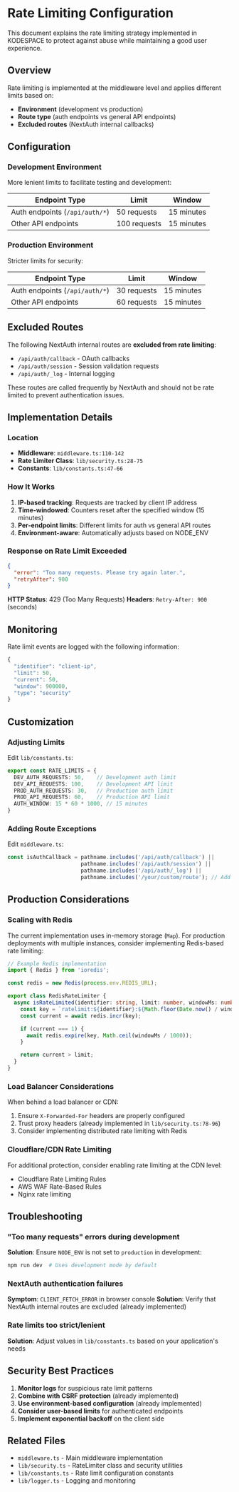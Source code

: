 # Rate Limiting Configuration

This document explains the rate limiting strategy implemented in KODESPACE to protect against abuse while maintaining a good user experience.

## Overview

Rate limiting is implemented at the middleware level and applies different limits based on:
- **Environment** (development vs production)
- **Route type** (auth endpoints vs general API endpoints)
- **Excluded routes** (NextAuth internal callbacks)

## Configuration

### Development Environment

More lenient limits to facilitate testing and development:

| Endpoint Type | Limit | Window |
|--------------|-------|--------|
| Auth endpoints (`/api/auth/*`) | 50 requests | 15 minutes |
| Other API endpoints | 100 requests | 15 minutes |

### Production Environment

Stricter limits for security:

| Endpoint Type | Limit | Window |
|--------------|-------|--------|
| Auth endpoints (`/api/auth/*`) | 30 requests | 15 minutes |
| Other API endpoints | 60 requests | 15 minutes |

## Excluded Routes

The following NextAuth internal routes are **excluded from rate limiting**:
- `/api/auth/callback` - OAuth callbacks
- `/api/auth/session` - Session validation requests
- `/api/auth/_log` - Internal logging

These routes are called frequently by NextAuth and should not be rate limited to prevent authentication issues.

## Implementation Details

### Location
- **Middleware**: `middleware.ts:110-142`
- **Rate Limiter Class**: `lib/security.ts:28-75`
- **Constants**: `lib/constants.ts:47-66`

### How It Works

1. **IP-based tracking**: Requests are tracked by client IP address
2. **Time-windowed**: Counters reset after the specified window (15 minutes)
3. **Per-endpoint limits**: Different limits for auth vs general API routes
4. **Environment-aware**: Automatically adjusts based on NODE_ENV

### Response on Rate Limit Exceeded

```json
{
  "error": "Too many requests. Please try again later.",
  "retryAfter": 900
}
```

**HTTP Status**: 429 (Too Many Requests)
**Headers**: `Retry-After: 900` (seconds)

## Monitoring

Rate limit events are logged with the following information:
```typescript
{
  "identifier": "client-ip",
  "limit": 50,
  "current": 50,
  "window": 900000,
  "type": "security"
}
```

## Customization

### Adjusting Limits

Edit `lib/constants.ts`:

```typescript
export const RATE_LIMITS = {
  DEV_AUTH_REQUESTS: 50,    // Development auth limit
  DEV_API_REQUESTS: 100,    // Development API limit
  PROD_AUTH_REQUESTS: 30,   // Production auth limit
  PROD_API_REQUESTS: 60,    // Production API limit
  AUTH_WINDOW: 15 * 60 * 1000, // 15 minutes
}
```

### Adding Route Exceptions

Edit `middleware.ts`:

```typescript
const isAuthCallback = pathname.includes('/api/auth/callback') ||
                       pathname.includes('/api/auth/session') ||
                       pathname.includes('/api/auth/_log') ||
                       pathname.includes('/your/custom/route'); // Add here
```

## Production Considerations

### Scaling with Redis

The current implementation uses in-memory storage (`Map`). For production deployments with multiple instances, consider implementing Redis-based rate limiting:

```typescript
// Example Redis implementation
import { Redis } from 'ioredis';

const redis = new Redis(process.env.REDIS_URL);

export class RedisRateLimiter {
  async isRateLimited(identifier: string, limit: number, windowMs: number): Promise<boolean> {
    const key = `ratelimit:${identifier}:${Math.floor(Date.now() / windowMs)}`;
    const current = await redis.incr(key);

    if (current === 1) {
      await redis.expire(key, Math.ceil(windowMs / 1000));
    }

    return current > limit;
  }
}
```

### Load Balancer Considerations

When behind a load balancer or CDN:
1. Ensure `X-Forwarded-For` headers are properly configured
2. Trust proxy headers (already implemented in `lib/security.ts:78-96`)
3. Consider implementing distributed rate limiting with Redis

### Cloudflare/CDN Rate Limiting

For additional protection, consider enabling rate limiting at the CDN level:
- Cloudflare Rate Limiting Rules
- AWS WAF Rate-Based Rules
- Nginx rate limiting

## Troubleshooting

### "Too many requests" errors during development

**Solution**: Ensure `NODE_ENV` is not set to `production` in development:
```bash
npm run dev  # Uses development mode by default
```

### NextAuth authentication failures

**Symptom**: `CLIENT_FETCH_ERROR` in browser console
**Solution**: Verify that NextAuth internal routes are excluded (already implemented)

### Rate limits too strict/lenient

**Solution**: Adjust values in `lib/constants.ts` based on your application's needs

## Security Best Practices

1. **Monitor logs** for suspicious rate limit patterns
2. **Combine with CSRF protection** (already implemented)
3. **Use environment-based configuration** (already implemented)
4. **Consider user-based limits** for authenticated endpoints
5. **Implement exponential backoff** on the client side

## Related Files

- `middleware.ts` - Main middleware implementation
- `lib/security.ts` - RateLimiter class and security utilities
- `lib/constants.ts` - Rate limit configuration constants
- `lib/logger.ts` - Logging and monitoring
